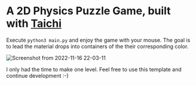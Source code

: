 # A 2D Physics Puzzle Game, built with [Taichi](https://github.com/taichi-dev/taichi)

Execute `python3 main.py` and enjoy the game with your mouse. The goal is to lead the material drops into containers of the their corresponding color.

![Screenshot from 2022-11-16 22-03-11](https://user-images.githubusercontent.com/6553256/202201132-4cf5b9e2-dfad-4ef4-99ee-1d9075290f8a.png)

I only had the time to make one level. Feel free to use this template and continue development :-)
